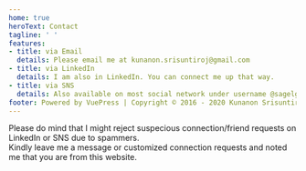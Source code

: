 ```yaml
---
home: true
heroText: Contact
tagline: ' '
features:
- title: via Email 
  details: Please email me at kunanon.srisuntiroj@gmail.com 
- title: via LinkedIn
  details: I am also in LinkedIn. You can connect me up that way.
- title: via SNS
  details: Also available on most social network under username @sagelga or 'Kunanon Srisuntiroj'
footer: Powered by VuePress | Copyright © 2016 - 2020 Kunanon Srisuntiroj
---
```


Please do mind that I might reject suspecious connection/friend requests on LinkedIn or SNS due to spammers.<br>
Kindly leave me a message or customized connection requests and noted me that you are from this website.